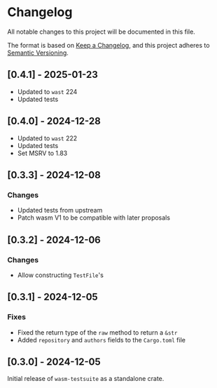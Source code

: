 # Changelog

All notable changes to this project will be documented in this file.

The format is based on [Keep a Changelog](https://keepachangelog.com/en/1.1.0/),
and this project adheres to [Semantic Versioning](https://semver.org/spec/v2.0.0.html).

## [0.4.1] - 2025-01-23

- Updated to `wast` 224
- Updated tests

## [0.4.0] - 2024-12-28

- Updated to `wast` 222
- Updated tests
- Set MSRV to 1.83

## [0.3.3] - 2024-12-08

### Changes

- Updated tests from upstream
- Patch wasm V1 to be compatible with later proposals

## [0.3.2] - 2024-12-06

### Changes

- Allow constructing `TestFile`'s

## [0.3.1] - 2024-12-05

### Fixes

- Fixed the return type of the `raw` method to return a `&str`
- Added `repository` and `authors` fields to the `Cargo.toml` file

## [0.3.0] - 2024-12-05

Initial release of `wasm-testsuite` as a standalone crate.

